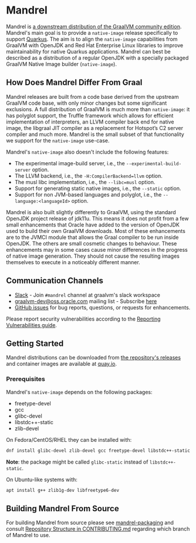 # Mandrel

Mandrel is [a downstream distribution of the GraalVM community edition](https://developers.redhat.com/blog/2020/06/05/mandrel-a-community-distribution-of-graalvm-for-the-red-hat-build-of-quarkus/).
Mandrel's main goal is to provide a `native-image` release specifically to support [Quarkus](https://quarkus.io).
The aim is to align the `native-image` capabilities from GraalVM with OpenJDK and Red Hat Enterprise Linux libraries to improve maintainability for native Quarkus applications.
Mandrel can best be described as a distribution of a regular OpenJDK with a specially packaged GraalVM Native Image builder (`native-image`).

## How Does Mandrel Differ From Graal

Mandrel releases are built from a code base derived from the upstream GraalVM code base, with only minor changes but some significant exclusions. 
A full distribution of GraalVM is much more than `native-image`: it has polyglot support, the Truffle framework which allows for efficient implementation of interpreters, an LLVM compiler back end for native image, the libgraal JIT compiler as a replacement for Hotspot’s C2 server compiler and much more.
Mandrel is the small subset of that functionality we support for the `native-image` use-case.

Mandrel's `native-image` also doesn't include the following features:
* The experimental image-build server, i.e., the `--experimental-build-server` option.
* The LLVM backend, i.e., the `-H:CompilerBackend=llvm` option.
* The musl libc implementation, i.e., the `--libc=musl` option.
* Support for generating static native images, i.e., the `--static` option.
* Support for non JVM-based languages and polyglot, i.e., the `--language:<languageId>` option.

Mandrel is also built slightly differently to GraalVM, using the standard OpenJDK project release of jdk11u.
This means it does not profit from a few small enhancements that Oracle have added to the version of OpenJDK used to build their own GraalVM downloads.
Most of these enhancements are to the JVMCI module that allows the Graal compiler to be run inside OpenJDK.
The others are small cosmetic changes to behaviour.
These enhancements may in some cases cause minor differences in the progress of native image generation.
They should not cause the resulting images themselves to execute in a noticeably different manner.

## Communication Channels

* [Slack](https://www.graalvm.org/slack-invitation) - Join `#mandrel` channel at graalvm's slack workspace
* [graalvm-dev@oss.oracle.com](mailto:graalvm-dev@oss.oracle.com?subject=[MANDREL]) mailing list - Subscribe [here](https://oss.oracle.com/mailman/listinfo/graalvm-dev)
* [GitHub issues](https://github.com/graalvm/mandrel/issues) for bug reports, questions, or requests for enhancements.

Please report security vulnerabilities according to the [Reporting Vulnerabilities guide](https://www.oracle.com/corporate/security-practices/assurance/vulnerability/reporting.html).

## Getting Started

Mandrel distributions can be downloaded from [the repository's releases](https://github.com/graalvm/mandrel/releases)
and container images are available at [quay.io](https://quay.io/repository/quarkus/ubi-quarkus-mandrel?tag=latest&tab=tags).

### Prerequisites

Mandrel's `native-image` depends on the following packages:
* freetype-devel
* gcc
* glibc-devel
* libstdc++-static
* zlib-devel

On Fedora/CentOS/RHEL they can be installed with:
```bash
dnf install glibc-devel zlib-devel gcc freetype-devel libstdc++-static
```

**Note**: the package might be called `glibc-static` instead of `libstdc++-static`.

On Ubuntu-like systems with:
```bash
apt install g++ zlib1g-dev libfreetype6-dev
```

## Building Mandrel From Source

For building Mandrel from source please see [mandrel-packaging](https://github.com/graalvm/mandrel-packaging)
and consult [Repository Structure in CONTRIBUTING.md](CONTRIBUTING.md#repository-structure) regarding which branch of Mandrel to use.

